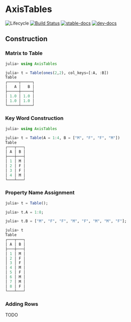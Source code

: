 # AxisTables

![Lifecycle](https://img.shields.io/badge/lifecycle-experimental-orange.svg)
[![Build Status](https://travis-ci.com/Tokazama/AxisTables.jl.svg?branch=master)](https://travis-ci.com/Tokazama/AxisTables.jl)
[![stable-docs](https://img.shields.io/badge/docs-stable-blue.svg)](https://Tokazama.github.io/AxisTables.jl/stable)
[![dev-docs](https://img.shields.io/badge/docs-dev-blue.svg)](https://Tokazama.github.io/AxisTables.jl/dev)

## Construction

### Matrix to Table

```julia
julia> using AxisTables

julia> t = Table(ones(2,2), col_keys=[:A, :B])
Table
┌─────┬─────┐
│   A │   B │
├─────┼─────┤
│ 1.0 │ 1.0 │
│ 1.0 │ 1.0 │
└─────┴─────┘


```

### Key Word Construction

```julia
julia> using AxisTables

julia> t = Table(A = 1:4, B = ["M", "F", "F", "M"])
Table
┌───┬───┐
│ A │ B │
├───┼───┤
│ 1 │ M │
│ 2 │ F │
│ 3 │ F │
│ 4 │ M │
└───┴───┘

```

### Property Name Assignment

```julia
julia> t = Table();

julia> t.A = 1:8;

julia> t.B = ["M", "F", "F", "M", "F", "M", "M", "F"];

julia> t
Table
┌───┬───┐
│ A │ B │
├───┼───┤
│ 1 │ M │
│ 2 │ F │
│ 3 │ F │
│ 4 │ M │
│ 5 │ F │
│ 6 │ M │
│ 7 │ M │
│ 8 │ F │
└───┴───┘

```

### Adding Rows

TODO


